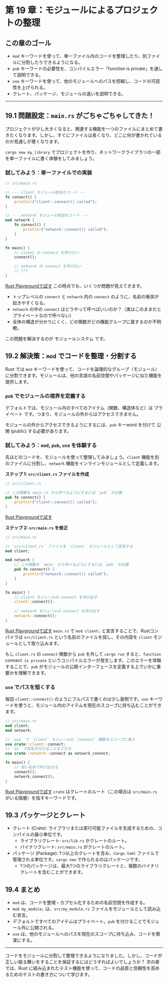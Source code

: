 # 第 19 章：モジュールによるプロジェクトの整理

## この章のゴール
- `mod` キーワードを使って、単一ファイル内のコードを整理したり、別ファイルに分割したりできるようになる。
- `pub` キーワードの必要性を、コンパイルエラー「function is private」を通して説明できる。
- `use` キーワードを使って、他のモジュールへのパスを短縮し、コードの可読性を上げられる。
- クレート、パッケージ、モジュールの違いを説明できる。

---

## 19.1 問題設定：`main.rs` がごちゃごちゃしてきた！

プロジェクトが少し大きくなると、関連する機能を一つのファイルにまとめて書きたくなります。しかし、すぐにファイルは長くなり、どこに何が書かれているのか見通しが悪くなります。

`cargo new my_library` でプロジェクトを作り、ネットワークライブラリの一部を単一ファイルに書く体験をしてみましょう。

### 試してみよう：単一ファイルでの実装

```rust
// src/main.rs

// --- client モジュール相当のコード ---
fn connect() {
    println!("client::connect() called");
}

// --- network モジュール相当のコード ---
mod network {
    fn connect() {
        println!("network::connect() called");
    }
}

fn main() {
    // client の connect を呼びたい
    connect();

    // network の connect を呼びたい
    // ???
}
```
[Rust Playgroundで試す](https://play.rust-lang.org/?version=stable&mode=debug&edition=2021&code=//%20src/main.rs%0A%0A//%20---%20client%20%E3%83%A2%E3%82%B8%E3%83%A5%E3%83%BC%E3%83%AB%E7%9B%B8%E5%BD%93%E3%81%AE%E3%82%B3%E3%83%BC%E3%83%89%20---%0Afn%20connect%28%29%20%7B%0A%20%20%20%20println%21%28%22client%3A%3Aconnect%28%29%20called%22%29%3B%0A%7D%0A%0A//%20---%20network%20%E3%83%A2%E3%82%B8%E3%83%A5%E3%83%BC%E3%83%AB%E7%9B%B8%E5%BD%93%E3%81%AE%E3%82%B3%E3%83%BC%E3%83%89%20---%0Amod%20network%20%7B%0A%20%20%20%20fn%20connect%28%29%20%7B%0A%20%20%20%20%20%20%20%20println%21%28%22network%3A%3Aconnect%28%29%20called%22%29%3B%0A%20%20%20%20%7D%0A%7D%0A%0Afn%20main%28%29%20%7B%0A%20%20%20%20//%20client%20%E3%81%AE%20connect%20%E3%82%92%E5%91%BC%E3%81%B3%E3%81%9F%E3%81%84%0A%20%20%20%20connect%28%29%3B%0A%0A%20%20%20%20//%20network%20%E3%81%AE%20connect%20%E3%82%92%E5%91%BC%E3%81%B3%E3%81%9F%E3%81%84%0A%20%20%20%20//%20%3F%3F%3F%0A%7D)
この時点でも、いくつか問題が見えてきます。
- トップレベルの `connect` と `network` 内の `connect` のように、名前の衝突が起きやすくなる。
- `network` の中の `connect` はどうやって呼べばいいのか？（実はこのままだとプライベートなので呼べない）
- 全体の構造が分かりにくく、どの関数がどの機能グループに属するのか不明瞭。

この問題を解決するのが モジュールシステム です。

## 19.2 解決策：`mod` でコードを整理・分割する

Rust では `mod` キーワードを使って、コードを論理的なグループ（モジュール）に分割できます。モジュールは、他の言語の名前空間やパッケージに似た機能を提供します。

### `pub` でモジュールの境界を定義する

デフォルトでは、モジュール内のすべてのアイテム（関数、構造体など）は プライベート です。つまり、モジュールの外からはアクセスできません。

モジュールの外からアクセスできるようにするには、`pub` キーword を付けて 公開 (public) する必要があります。

### 試してみよう：`mod`, `pub`, `use` を体験する

先ほどのコードを、モジュールを使って整理してみましょう。`client` 機能を別のファイルに分割し、`network` 機能をインラインモジュールとして定義します。

**ステップ 1: `src/client.rs` ファイルを作成**

```rust
// src/client.rs

// この関数を main.rs から呼べるようにするには `pub` が必要
pub fn connect() {
    println!("client::connect() called");
}
```
[Rust Playgroundで試す](https://play.rust-lang.org/?version=stable&mode=debug&edition=2021&code=//%20src/client.rs%0A%0A//%20%E3%81%93%E3%81%AE%E9%96%A2%E6%95%B0%E3%82%92%20main.rs%20%E3%81%8B%E3%82%89%E5%91%BC%E3%81%B9%E3%82%8B%E3%82%88%E3%81%86%E3%81%AB%E3%81%99%E3%82%8B%E3%81%AB%E3%81%AF%20%60pub%60%20%E3%81%8C%E5%BF%85%E8%A6%81%0Apub%20fn%20connect%28%29%20%7B%0A%20%20%20%20println%21%28%22client%3A%3Aconnect%28%29%20called%22%29%3B%0A%7D)

**ステップ 2: `src/main.rs` を修正**

```rust
// src/main.rs

// `src/client.rs` ファイルを `client` モジュールとして宣言する
mod client;

mod network {
    // この関数を `main` から呼べるようにするには `pub` が必要
    pub fn connect() {
        println!("network::connect() called");
    }
}

fn main() {
    // client モジュールの connect を呼び出す
    client::connect();
    
    // network モジュールの connect を呼び出す
    network::connect();
}
```
[Rust Playgroundで試す](https://play.rust-lang.org/?version=stable&mode=debug&edition=2021&code=//%20src/main.rs%0A%0A//%20%60src/client.rs%60%20%E3%83%95%E3%82%A1%E3%82%A4%E3%83%AB%E3%82%92%20%60client%60%20%E3%83%A2%E3%82%B8%E3%83%A5%E3%83%BC%E3%83%AB%E3%81%A8%E3%81%97%E3%81%A6%E5%AE%A3%E8%A8%80%E3%81%99%E3%82%8B%0Amod%20client%3B%0A%0Amod%20network%20%7B%0A%20%20%20%20//%20%E3%81%93%E3%81%AE%E9%96%A2%E6%95%B0%E3%82%92%20%60main%60%20%E3%81%8B%E3%82%89%E5%91%BC%E3%81%B9%E3%82%8B%E3%82%88%E3%81%86%E3%81%AB%E3%81%99%E3%82%8B%E3%81%AB%E3%81%AF%20%60pub%60%20%E3%81%8C%E5%BF%85%E8%A6%81%0A%20%20%20%20pub%20fn%20connect%28%29%20%7B%0A%20%20%20%20%20%20%20%20println%21%28%22network%3A%3Aconnect%28%29%20called%22%29%3B%0A%20%20%20%20%7D%0A%7D%0A%0Afn%20main%28%29%20%7B%0A%20%20%20%20//%20client%20%E3%83%A2%E3%82%B8%E3%83%A5%E3%83%BC%E3%83%AB%E3%81%AE%20connect%20%E3%82%92%E5%91%BC%E3%81%B3%E5%87%BA%E3%81%9B%E3%82%8B%0A%20%20%20%20client%3A%3Aconnect%28%29%3B%0A%20%20%20%20%0A%20%20%20%20//%20network%20%E3%83%A2%E3%82%B8%E3%83%A5%E3%83%BC%E3%83%AB%E3%81%AE%20connect%20%E3%82%92%E5%91%BC%E3%81%B3%E5%87%BA%E3%81%9B%E3%82%8B%0A%20%20%20%20network%3A%3Aconnect%28%29%3B%0A%7D)
`main.rs` で `mod client;` と宣言することで、Rustコンパイラは `src/client.rs` という名前のファイルを探し、その内容を `client` モジュールとして取り込みます。

もし `client.rs` の `connect` 関数から `pub` を外して `cargo run` すると、`function `connect` is private` というコンパイルエラーが発生します。このエラーを体験することで、`pub` がモジュールの公開インターフェースを定義する上でいかに重要かを理解できます。

### `use` でパスを短くする

毎回 `client::connect()` のようにフルパスで書くのは少し面倒です。`use` キーワードを使うと、モジュール内のアイテムを現在のスコープに持ち込むことができます。

```rust
// src/main.rs
mod client;
mod network;

// `use` で `client` モジュールの `connect` 関数をスコープに導入
use crate::client::connect;
// `as` で別名を付けることもできる
use crate::network::connect as network_connect;

fn main() {
    // 短い名前で呼び出せる
    connect();
    network_connect();
}
```
[Rust Playgroundで試す](https://play.rust-lang.org/?version=stable&mode=debug&edition=2021&code=//%20src/main.rs%0Amod%20client%3B%0Amod%20network%3B%0A%0A//%20%60use%60%20%E3%81%A7%20%60client%60%20%E3%83%A2%E3%82%B8%E3%83%A5%E3%83%BC%E3%83%AB%E3%81%AE%20%60connect%60%20%E9%96%A2%E6%95%B0%E3%82%92%E3%82%B9%E3%82%B3%E3%83%BC%E3%83%97%E3%81%AB%E5%B0%8E%E5%85%A5%0Ause%20crate%3A%3Aclient%3A%3Aconnect%3B%0A//%20%60as%60%20%E3%81%A7%E5%88%A5%E5%90%8D%E3%82%92%E4%BB%98%E3%81%91%E3%82%8B%E3%81%93%E3%81%A8%E3%82%82%E3%81%A7%E3%81%8D%E3%82%8B%0Ause%20crate%3A%3Anetwork%3A%3Aconnect%20as%20network_connect%3B%0A%0Afn%20main%28%29%20%7B%0A%20%20%20%20//%20%E7%9F%AD%E3%81%84%E5%90%8D%E5%89%8D%E3%81%A7%E5%91%BC%E3%81%B3%E5%87%BA%E3%81%9B%E3%82%8B%0A%20%20%20%20connect%28%29%3B%0A%20%20%20%20network_connect%28%29%3B%0A%7D)
`crate` はクレートのルート（この場合は `src/main.rs` がいる階層）を指すキーワードです。

## 19.3 パッケージとクレート

- クレート (Crate): ライブラリまたは実行可能ファイルを生成するための、コンパイルの最小単位です。
    - ライブラリクレート: `src/lib.rs` がクレートのルート。
    - バイナリクレート: `src/main.rs` がクレートのルート。
- パッケージ (Package): 1つ以上のクレートを含み、`Cargo.toml` ファイルで管理される単位です。`cargo new` で作られるのはパッケージです。
    - 1つのパッケージは、最大1つのライブラリクレートと、複数のバイナリクレートを含むことができます。

## 19.4 まとめ

- `mod` は、コードを整理・カプセル化するための名前空間を作成する。
- `mod my_module;` は、`src/my_module.rs` ファイルをモジュールとして読み込む宣言。
- デフォルトですべてのアイテムはプライベート。`pub` を付けることでモジュール外に公開される。
- `use` は、他のモジュールへのパスを現在のスコープに持ち込み、コードを簡潔にする。

---

コードをモジュールに分割して整理できるようになりました。しかし、コードが正しい振る舞いをすることを保証するにはどうすればよいでしょうか？ 次の章では、Rust に組み込まれたテスト機能を使って、コードの品質と信頼性を高めるためのテストの書き方について学びます。
